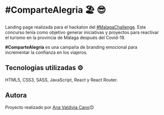 # #ComparteAlegria 🏖️ 😎
Landing page realizada para el hackaton del [#MalagaChallenge](https://malagachallenge.com/). Este concurso tenía como objetivo generar iniciativas y proyectos para reactivar el turismo en la provincia de Málaga después del Covid-19.

**#ComparteAlegría** es una campaña de branding emocional para incrementar la confianza en los viajeros. 

## Tecnologías utilizadas ⚙️
HTML5, CSS3, SASS, JavaScript, React y React Router.

## Autora 
Proyecto realizado por [Ana Valdivia Cano](https://www.linkedin.com/in/anavaldiviacano/)😊

